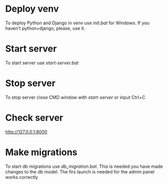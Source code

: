 # Deploy venv
To deploy Python and Django in venv use *init.bat* for Windows. If you 
haven't python+django, please, use it.
# Start server
To start server use *start-server.bat*
# Stop server
To stop server close CMD window with *start-server* or input Ctrl+C
# Check server
http://127.0.0.1:8000
# Make migrations
To start db migrations use *db_migration.bat*. This is needed you have made 
changes to the db model. The firs launch is needed for the admin panel works 
correctly